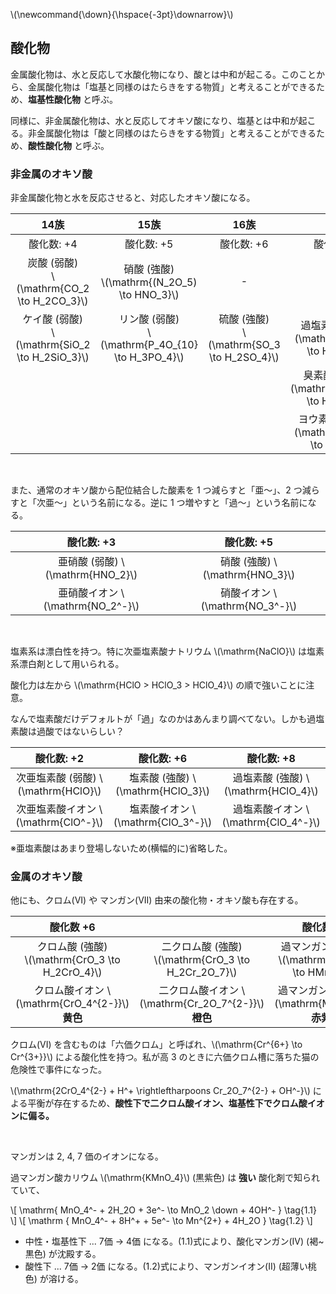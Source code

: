 \\(\newcommand{\down}{\hspace{-3pt}\downarrow}\\)

## 酸化物

金属酸化物は、水と反応して水酸化物になり、酸とは中和が起こる。このことから、金属酸化物は「塩基と同様のはたらきをする物質」と考えることができるため、**塩基性酸化物** と呼ぶ。

同様に、非金属酸化物は、水と反応してオキソ酸になり、塩基とは中和が起こる。非金属酸化物は「酸と同様のはたらきをする物質」と考えることができるため、**酸性酸化物** と呼ぶ。



### 非金属のオキソ酸

非金属酸化物と水を反応させると、対応したオキソ酸になる。

|14族|15族|16族|17族|
|:-:|:-:|:-:|:-:|
|酸化数: +4|酸化数: +5|酸化数: +6|酸化数: +7|
|炭酸 (弱酸)<br>\\(\mathrm{CO_2 \to H_2CO_3}\\)|硝酸 (強酸)<br>\\(\mathrm{(N_2O_5) \to HNO_3}\\)|-|-|
|ケイ酸 (弱酸)<br>\\(\mathrm{SiO_2 \to H_2SiO_3}\\)|リン酸 (弱酸)<br>\\(\mathrm{P_4O_{10} \to H_3PO_4}\\)|硫酸 (強酸)<br>\\(\mathrm{SO_3 \to H_2SO_4}\\)|過塩素酸 (強酸)\\(\mathrm{Cl_2O_7 \to HClO_4}\\)|
||||臭素酸 (強酸?)\\(\mathrm{(Br_2O_7) \to HBrO_4}\\)|
||||ヨウ素酸 (強酸?)\\(\mathrm{(I_2O_7) \to HIO_4}\\)|

<br>

また、通常のオキソ酸から配位結合した酸素を 1 つ減らすと「亜～」、2 つ減らすと「次亜～」という名前になる。逆に 1 つ増やすと「過～」という名前になる。

|酸化数: +3|酸化数: +5|
|:-:|:-:|
|亜硝酸 (弱酸) \\(\mathrm{HNO_2}\\)|硝酸 (強酸) \\(\mathrm{HNO_3}\\)|
|亜硝酸イオン \\(\mathrm{NO_2^-}\\)|硝酸イオン \\(\mathrm{NO_3^-}\\)|

<br>

塩素系は漂白性を持つ。特に次亜塩素酸ナトリウム \\(\mathrm{NaClO}\\) は塩素系漂白剤として用いられる。

酸化力は左から \\(\mathrm{HClO > HClO_3 > HClO_4}\\) の順で強いことに注意。

なんで塩素酸だけデフォルトが「過」なのかはあんまり調べてない。しかも過塩素酸は過酸ではないらしい？

|酸化数: +2|酸化数: +6|酸化数: +8|
|:-:|:-:|:-:|
|次亜塩素酸 (弱酸) \\(\mathrm{HClO}\\)|塩素酸 (強酸) \\(\mathrm{HClO_3}\\)|過塩素酸 (強酸) \\(\mathrm{HClO_4}\\)|
|次亜塩素酸イオン \\(\mathrm{ClO^-}\\)|塩素酸イオン \\(\mathrm{ClO_3^-}\\)|過塩素酸イオン \\(\mathrm{ClO_4^-}\\)|

※亜塩素酸はあまり登場しないため(横幅的に)省略した。



### 金属のオキソ酸

他にも、クロム(VI) や マンガン(VII) 由来の酸化物・オキソ酸も存在する。

|酸化数 +6||酸化数: +7|
|:-:|:-:|:-:|
|クロム酸 (強酸)<br>\\(\mathrm{CrO_3 \to H_2CrO_4}\\)|二クロム酸 (強酸)<br>\\(\mathrm{CrO_3 \to H_2Cr_2O_7}\\)|過マンガン酸 (強酸)<br>\\(\mathrm{Mn_2O_7 \to HMnO_4}\\)|
|クロム酸イオン \\(\mathrm{CrO_4^{2-}}\\)<br>**黄色**|二クロム酸イオン \\(\mathrm{Cr_2O_7^{2-}}\\)<br>**橙色**|過マンガン酸イオン \\(\mathrm{MnO_4^-}\\)<br>**赤紫色**|

クロム(VI) を含むものは「六価クロム」と呼ばれ、\\(\mathrm{Cr^{6+} \to Cr^{3+}}\\) による酸化性を持つ。私が高 3 のときに六価クロム槽に落ちた猫の危険性で事件になった。

\\(\mathrm{2CrO_4^{2-} + H^+ \rightleftharpoons Cr_2O_7^{2-} + OH^-}\\) による平衡が存在するため、**酸性下で二クロム酸イオン、塩基性下でクロム酸イオンに偏る。**

<br>

マンガンは 2, 4, 7 価のイオンになる。

過マンガン酸カリウム \\(\mathrm{KMnO_4}\\) (黒紫色) は **強い** 酸化剤で知られていて、

\\[
    \mathrm{ MnO_4^- + 2H_2O + 3e^- \to MnO_2 \down + 4OH^- } \tag{1.1}
\\]
\\[
    \mathrm { MnO_4^- + 8H^+ + 5e^- \to Mn^{2+} + 4H_2O } \tag{1.2}
\\]

+ 中性・塩基性下 ... 7価 → 4価 になる。(1.1)式により、酸化マンガン(IV) (褐~黒色) が沈殿する。
+ 酸性下 ... 7価 → 2価 になる。(1.2)式により、マンガンイオン(II) (超薄い桃色) が溶ける。
